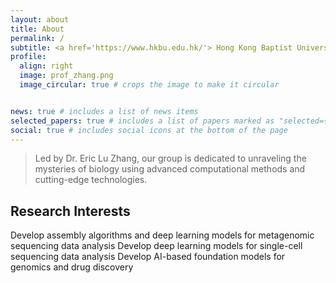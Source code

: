 ```yaml
---
layout: about
title: About
permalink: /
subtitle: <a href='https://www.hkbu.edu.hk/'> Hong Kong Baptist University</a> | <a href='https://www.comp.hkbu.edu.hk/~ericluzhang/'> Eric's Lab </a>
profile:
  align: right
  image: prof_zhang.png
  image_circular: true # crops the image to make it circular


news: true # includes a list of news items
selected_papers: true # includes a list of papers marked as "selected={true}"
social: true # includes social icons at the bottom of the page
---
```


> Led by Dr. Eric Lu Zhang, our group is dedicated to unraveling the mysteries of biology using advanced computational methods and cutting-edge technologies.

## Research Interests
Develop assembly algorithms and deep learning models for metagenomic sequencing data analysis
Develop deep learning models for single-cell sequencing data analysis
Develop AI-based foundation models for genomics and drug discovery